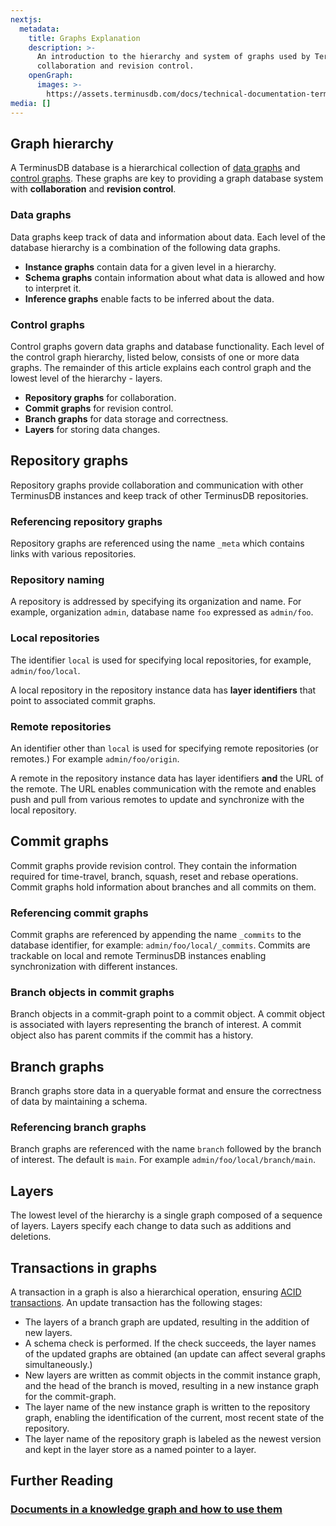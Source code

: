 ```yaml
---
nextjs:
  metadata:
    title: Graphs Explanation
    description: >-
      An introduction to the hierarchy and system of graphs used by TerminusDB for
      collaboration and revision control.
    openGraph:
      images: >-
        https://assets.terminusdb.com/docs/technical-documentation-terminuscms-og.png
media: []
---
```


## Graph hierarchy

A TerminusDB database is a hierarchical collection of [data graphs](#datagraphs) and [control graphs](#controlgraphs). These graphs are key to providing a graph database system with **collaboration** and **revision control**.

### Data graphs

Data graphs keep track of data and information about data. Each level of the database hierarchy is a combination of the following data graphs.

*   **Instance graphs** contain data for a given level in a hierarchy.
*   **Schema graphs** contain information about what data is allowed and how to interpret it.
*   **Inference graphs** enable facts to be inferred about the data.

### Control graphs

Control graphs govern data graphs and database functionality. Each level of the control graph hierarchy, listed below, consists of one or more data graphs. The remainder of this article explains each control graph and the lowest level of the hierarchy - layers.

*   **Repository graphs** for collaboration.
*   **Commit graphs** for revision control.
*   **Branch graphs** for data storage and correctness.
*   **Layers** for storing data changes.

## Repository graphs

Repository graphs provide collaboration and communication with other TerminusDB instances and keep track of other TerminusDB repositories.

### Referencing repository graphs

Repository graphs are referenced using the name `_meta` which contains links with various repositories.

### Repository naming

A repository is addressed by specifying its organization and name. For example, organization `admin`, database name `foo` expressed as `admin/foo`.

### Local repositories

The identifier `local` is used for specifying local repositories, for example, `admin/foo/local`.

A local repository in the repository instance data has **layer identifiers** that point to associated commit graphs.

### Remote repositories

An identifier other than `local` is used for specifying remote repositories (or remotes.) For example `admin/foo/origin`.

A remote in the repository instance data has layer identifiers **and** the URL of the remote. The URL enables communication with the remote and enables push and pull from various remotes to update and synchronize with the local repository.

## Commit graphs

Commit graphs provide revision control. They contain the information required for time-travel, branch, squash, reset and rebase operations. Commit graphs hold information about branches and all commits on them.

### Referencing commit graphs

Commit graphs are referenced by appending the name `_commits` to the database identifier, for example: `admin/foo/local/_commits`. Commits are trackable on local and remote TerminusDB instances enabling synchronization with different instances.

### Branch objects in commit graphs

Branch objects in a commit-graph point to a commit object. A commit object is associated with layers representing the branch of interest. A commit object also has parent commits if the commit has a history.

## Branch graphs

Branch graphs store data in a queryable format and ensure the correctness of data by maintaining a schema.

### Referencing branch graphs

Branch graphs are referenced with the name `branch` followed by the branch of interest. The default is `main`. For example `admin/foo/local/branch/main`.

## Layers

The lowest level of the hierarchy is a single graph composed of a sequence of layers. Layers specify each change to data such as additions and deletions.

## Transactions in graphs

A transaction in a graph is also a hierarchical operation, ensuring [ACID transactions](/docs/acid-transactions-explanation/). An update transaction has the following stages:

*   The layers of a branch graph are updated, resulting in the addition of new layers.
*   A schema check is performed. If the check succeeds, the layer names of the updated graphs are obtained (an update can affect several graphs simultaneously.)
*   New layers are written as commit objects in the commit instance graph, and the head of the branch is moved, resulting in a new instance graph for the commit-graph.
*   The layer name of the new instance graph is written to the repository graph, enabling the identification of the current, most recent state of the repository.
*   The layer name of the repository graph is labeled as the newest version and kept in the layer store as a named pointer to a layer.

## Further Reading

### [Documents in a knowledge graph and how to use them](/docs/documents-explanation/)